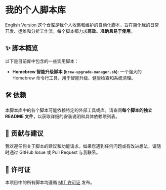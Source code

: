 # 我的个人脚本库

[English Version](README_EN.md "Click to view English version")
这个仓库是我个人收集和维护的自动化脚本，旨在简化我的日常开发、运维和分析工作流。每个脚本都力求**高效、准确且易于使用**。

## ✨ 脚本概览

以下是目前库中包含的一些实用脚本：

* **Homebrew 智能升级脚本 (`brew-upgrade-manager.sh`)**:
  一个强大的 Homebrew 命令行工具，用于智能升级、健康检查和系统清理。

## 🛠️ 依赖

本脚本库中的各个脚本可能依赖特定的外部工具或库。请查阅**每个脚本的独立 README 文件**，以获取详细的安装说明和具体依赖项列表。

## 🤝 贡献与建议

我欢迎任何关于脚本的建议和功能请求。如果您遇到任何问题或有改进想法，请随时通过 GitHub Issue 或 Pull Request 与我联系。

## 📝 许可证

本项目中的所有脚本均遵循 [MIT 许可证](https://www.google.com/search?q=LICENSE) 发布。

